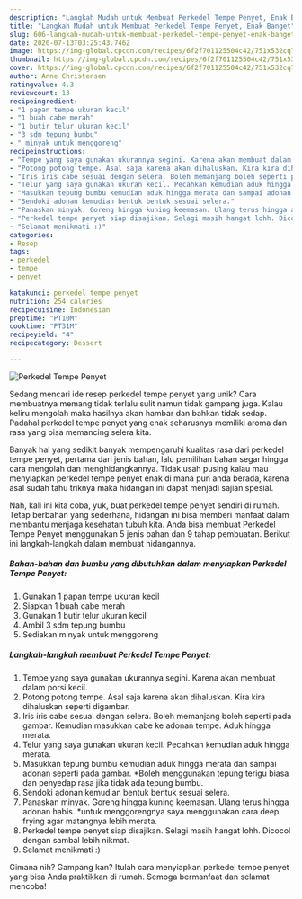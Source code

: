 ```yaml
---
description: "Langkah Mudah untuk Membuat Perkedel Tempe Penyet, Enak Banget"
title: "Langkah Mudah untuk Membuat Perkedel Tempe Penyet, Enak Banget"
slug: 606-langkah-mudah-untuk-membuat-perkedel-tempe-penyet-enak-banget
date: 2020-07-13T03:25:43.746Z
image: https://img-global.cpcdn.com/recipes/6f2f701125504c42/751x532cq70/perkedel-tempe-penyet-foto-resep-utama.jpg
thumbnail: https://img-global.cpcdn.com/recipes/6f2f701125504c42/751x532cq70/perkedel-tempe-penyet-foto-resep-utama.jpg
cover: https://img-global.cpcdn.com/recipes/6f2f701125504c42/751x532cq70/perkedel-tempe-penyet-foto-resep-utama.jpg
author: Anne Christensen
ratingvalue: 4.3
reviewcount: 13
recipeingredient:
- "1 papan tempe ukuran kecil"
- "1 buah cabe merah"
- "1 butir telur ukuran kecil"
- "3 sdm tepung bumbu"
- " minyak untuk menggoreng"
recipeinstructions:
- "Tempe yang saya gunakan ukurannya segini. Karena akan membuat dalam porsi kecil."
- "Potong potong tempe. Asal saja karena akan dihaluskan. Kira kira dihaluskan seperti digambar."
- "Iris iris cabe sesuai dengan selera. Boleh memanjang boleh seperti pada gambar. Kemudian masukkan cabe ke adonan tempe. Aduk hingga merata."
- "Telur yang saya gunakan ukuran kecil. Pecahkan kemudian aduk hingga merata."
- "Masukkan tepung bumbu kemudian aduk hingga merata dan sampai adonan seperti pada gambar. *Boleh menggunakan tepung terigu biasa dan penyedap rasa jika tidak ada tepung bumbu."
- "Sendoki adonan kemudian bentuk bentuk sesuai selera."
- "Panaskan minyak. Goreng hingga kuning keemasan. Ulang terus hingga adonan habis. *untuk menggorengnya saya menggunakan cara deep frying agar matangnya lebih merata."
- "Perkedel tempe penyet siap disajikan. Selagi masih hangat lohh. Dicocol dengan sambal lebih nikmat."
- "Selamat menikmati :)"
categories:
- Resep
tags:
- perkedel
- tempe
- penyet

katakunci: perkedel tempe penyet 
nutrition: 254 calories
recipecuisine: Indonesian
preptime: "PT10M"
cooktime: "PT31M"
recipeyield: "4"
recipecategory: Dessert

---
```



![Perkedel Tempe Penyet](https://img-global.cpcdn.com/recipes/6f2f701125504c42/751x532cq70/perkedel-tempe-penyet-foto-resep-utama.jpg)

Sedang mencari ide resep perkedel tempe penyet yang unik? Cara membuatnya memang tidak terlalu sulit namun tidak gampang juga. Kalau keliru mengolah maka hasilnya akan hambar dan bahkan tidak sedap. Padahal perkedel tempe penyet yang enak seharusnya memiliki aroma dan rasa yang bisa memancing selera kita.



Banyak hal yang sedikit banyak mempengaruhi kualitas rasa dari perkedel tempe penyet, pertama dari jenis bahan, lalu pemilihan bahan segar hingga cara mengolah dan menghidangkannya. Tidak usah pusing kalau mau menyiapkan perkedel tempe penyet enak di mana pun anda berada, karena asal sudah tahu triknya maka hidangan ini dapat menjadi sajian spesial.


Nah, kali ini kita coba, yuk, buat perkedel tempe penyet sendiri di rumah. Tetap berbahan yang sederhana, hidangan ini bisa memberi manfaat dalam membantu menjaga kesehatan tubuh kita. Anda bisa membuat Perkedel Tempe Penyet menggunakan 5 jenis bahan dan 9 tahap pembuatan. Berikut ini langkah-langkah dalam membuat hidangannya.

<!--inarticleads1-->

##### Bahan-bahan dan bumbu yang dibutuhkan dalam menyiapkan Perkedel Tempe Penyet:

1. Gunakan 1 papan tempe ukuran kecil
1. Siapkan 1 buah cabe merah
1. Gunakan 1 butir telur ukuran kecil
1. Ambil 3 sdm tepung bumbu
1. Sediakan  minyak untuk menggoreng




<!--inarticleads2-->

##### Langkah-langkah membuat Perkedel Tempe Penyet:

1. Tempe yang saya gunakan ukurannya segini. Karena akan membuat dalam porsi kecil.
1. Potong potong tempe. Asal saja karena akan dihaluskan. Kira kira dihaluskan seperti digambar.
1. Iris iris cabe sesuai dengan selera. Boleh memanjang boleh seperti pada gambar. Kemudian masukkan cabe ke adonan tempe. Aduk hingga merata.
1. Telur yang saya gunakan ukuran kecil. Pecahkan kemudian aduk hingga merata.
1. Masukkan tepung bumbu kemudian aduk hingga merata dan sampai adonan seperti pada gambar. *Boleh menggunakan tepung terigu biasa dan penyedap rasa jika tidak ada tepung bumbu.
1. Sendoki adonan kemudian bentuk bentuk sesuai selera.
1. Panaskan minyak. Goreng hingga kuning keemasan. Ulang terus hingga adonan habis. *untuk menggorengnya saya menggunakan cara deep frying agar matangnya lebih merata.
1. Perkedel tempe penyet siap disajikan. Selagi masih hangat lohh. Dicocol dengan sambal lebih nikmat.
1. Selamat menikmati :)




Gimana nih? Gampang kan? Itulah cara menyiapkan perkedel tempe penyet yang bisa Anda praktikkan di rumah. Semoga bermanfaat dan selamat mencoba!
